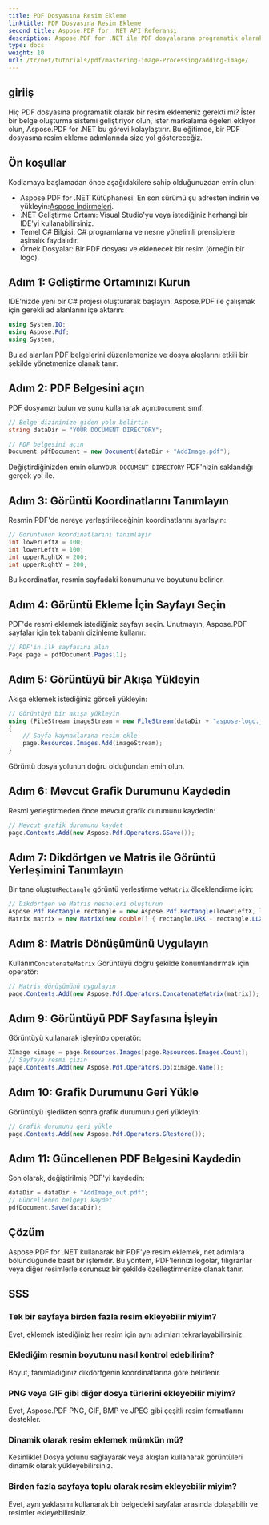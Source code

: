 ```yaml
---
title: PDF Dosyasına Resim Ekleme
linktitle: PDF Dosyasına Resim Ekleme
second_title: Aspose.PDF for .NET API Referansı
description: Aspose.PDF for .NET ile PDF dosyalarına programatik olarak resim eklemeyi öğrenin. Bu kapsamlı eğitim, ortamınızı kurmaktan belirli sayfalarda resim oluşturmaya kadar her adımı kapsar.
type: docs
weight: 10
url: /tr/net/tutorials/pdf/mastering-image-Processing/adding-image/
---
```

## giriiş

Hiç PDF dosyasına programatik olarak bir resim eklemeniz gerekti mi? İster bir belge oluşturma sistemi geliştiriyor olun, ister markalama öğeleri ekliyor olun, Aspose.PDF for .NET bu görevi kolaylaştırır. Bu eğitimde, bir PDF dosyasına resim ekleme adımlarında size yol göstereceğiz.

## Ön koşullar

Kodlamaya başlamadan önce aşağıdakilere sahip olduğunuzdan emin olun:

-  Aspose.PDF for .NET Kütüphanesi: En son sürümü şu adresten indirin ve yükleyin:[Aspose İndirmeleri](https://releases.aspose.com/pdf/net/).
- .NET Geliştirme Ortamı: Visual Studio'yu veya istediğiniz herhangi bir IDE'yi kullanabilirsiniz.
- Temel C# Bilgisi: C# programlama ve nesne yönelimli prensiplere aşinalık faydalıdır.
- Örnek Dosyalar: Bir PDF dosyası ve eklenecek bir resim (örneğin bir logo).

## Adım 1: Geliştirme Ortamınızı Kurun

IDE'nizde yeni bir C# projesi oluşturarak başlayın. Aspose.PDF ile çalışmak için gerekli ad alanlarını içe aktarın:

```csharp
using System.IO;
using Aspose.Pdf;
using System;
```

Bu ad alanları PDF belgelerini düzenlemenize ve dosya akışlarını etkili bir şekilde yönetmenize olanak tanır.

## Adım 2: PDF Belgesini açın

 PDF dosyanızı bulun ve şunu kullanarak açın:`Document` sınıf:

```csharp
// Belge dizininize giden yolu belirtin
string dataDir = "YOUR DOCUMENT DIRECTORY";

// PDF belgesini açın
Document pdfDocument = new Document(dataDir + "AddImage.pdf");
```

 Değiştirdiğinizden emin olun`YOUR DOCUMENT DIRECTORY` PDF'nizin saklandığı gerçek yol ile.

## Adım 3: Görüntü Koordinatlarını Tanımlayın

Resmin PDF'de nereye yerleştirileceğinin koordinatlarını ayarlayın:

```csharp
// Görüntünün koordinatlarını tanımlayın
int lowerLeftX = 100;
int lowerLeftY = 100;
int upperRightX = 200;
int upperRightY = 200;
```

Bu koordinatlar, resmin sayfadaki konumunu ve boyutunu belirler.

## Adım 4: Görüntü Ekleme İçin Sayfayı Seçin

PDF'de resmi eklemek istediğiniz sayfayı seçin. Unutmayın, Aspose.PDF sayfalar için tek tabanlı dizinleme kullanır:

```csharp
// PDF'in ilk sayfasını alın
Page page = pdfDocument.Pages[1];
```

## Adım 5: Görüntüyü bir Akışa Yükleyin

Akışa eklemek istediğiniz görseli yükleyin:

```csharp
// Görüntüyü bir akışa yükleyin
using (FileStream imageStream = new FileStream(dataDir + "aspose-logo.jpg", FileMode.Open))
{
    // Sayfa kaynaklarına resim ekle
    page.Resources.Images.Add(imageStream);
}
```

Görüntü dosya yolunun doğru olduğundan emin olun.

## Adım 6: Mevcut Grafik Durumunu Kaydedin

Resmi yerleştirmeden önce mevcut grafik durumunu kaydedin:

```csharp
// Mevcut grafik durumunu kaydet
page.Contents.Add(new Aspose.Pdf.Operators.GSave());
```

## Adım 7: Dikdörtgen ve Matris ile Görüntü Yerleşimini Tanımlayın

 Bir tane oluştur`Rectangle` görüntü yerleştirme ve`Matrix` ölçeklendirme için:

```csharp
// Dikdörtgen ve Matris nesneleri oluşturun
Aspose.Pdf.Rectangle rectangle = new Aspose.Pdf.Rectangle(lowerLeftX, lowerLeftY, upperRightX, upperRightY);
Matrix matrix = new Matrix(new double[] { rectangle.URX - rectangle.LLX, 0, 0, rectangle.URY - rectangle.LLY, rectangle.LLX, rectangle.LLY });
```

## Adım 8: Matris Dönüşümünü Uygulayın

 Kullanın`ConcatenateMatrix` Görüntüyü doğru şekilde konumlandırmak için operatör:

```csharp
// Matris dönüşümünü uygulayın
page.Contents.Add(new Aspose.Pdf.Operators.ConcatenateMatrix(matrix));
```

## Adım 9: Görüntüyü PDF Sayfasına İşleyin

 Görüntüyü kullanarak işleyin`Do` operatör:

```csharp
XImage ximage = page.Resources.Images[page.Resources.Images.Count];
// Sayfaya resmi çizin
page.Contents.Add(new Aspose.Pdf.Operators.Do(ximage.Name));
```

## Adım 10: Grafik Durumunu Geri Yükle

Görüntüyü işledikten sonra grafik durumunu geri yükleyin:

```csharp
// Grafik durumunu geri yükle
page.Contents.Add(new Aspose.Pdf.Operators.GRestore());
```

## Adım 11: Güncellenen PDF Belgesini Kaydedin

Son olarak, değiştirilmiş PDF'yi kaydedin:

```csharp
dataDir = dataDir + "AddImage_out.pdf";
// Güncellenen belgeyi kaydet
pdfDocument.Save(dataDir);
```

## Çözüm

Aspose.PDF for .NET kullanarak bir PDF'ye resim eklemek, net adımlara bölündüğünde basit bir işlemdir. Bu yöntem, PDF'lerinizi logolar, filigranlar veya diğer resimlerle sorunsuz bir şekilde özelleştirmenize olanak tanır.

## SSS

### Tek bir sayfaya birden fazla resim ekleyebilir miyim?
Evet, eklemek istediğiniz her resim için aynı adımları tekrarlayabilirsiniz.

### Eklediğim resmin boyutunu nasıl kontrol edebilirim?
Boyut, tanımladığınız dikdörtgenin koordinatlarına göre belirlenir.

### PNG veya GIF gibi diğer dosya türlerini ekleyebilir miyim?
Evet, Aspose.PDF PNG, GIF, BMP ve JPEG gibi çeşitli resim formatlarını destekler.

### Dinamik olarak resim eklemek mümkün mü?
Kesinlikle! Dosya yolunu sağlayarak veya akışları kullanarak görüntüleri dinamik olarak yükleyebilirsiniz.

### Birden fazla sayfaya toplu olarak resim ekleyebilir miyim?
Evet, aynı yaklaşımı kullanarak bir belgedeki sayfalar arasında dolaşabilir ve resimler ekleyebilirsiniz.